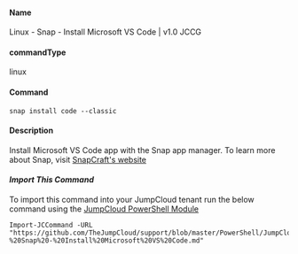 #### Name

Linux - Snap - Install Microsoft VS Code | v1.0 JCCG

#### commandType

linux

#### Command

```
snap install code --classic
```

#### Description

Install Microsoft VS Code app with the Snap app manager. To learn more about Snap, visit [SnapCraft's website](https://snapcraft.io/)

#### *Import This Command*

To import this command into your JumpCloud tenant run the below command using the [JumpCloud PowerShell Module](https://github.com/TheJumpCloud/support/wiki/Installing-the-JumpCloud-PowerShell-Module)

```
Import-JCCommand -URL "https://github.com/TheJumpCloud/support/blob/master/PowerShell/JumpCloud%20Commands%20Gallery/Linux%20Commands/Linux%20-%20Snap%20-%20Install%20Microsoft%20VS%20Code.md"
```
